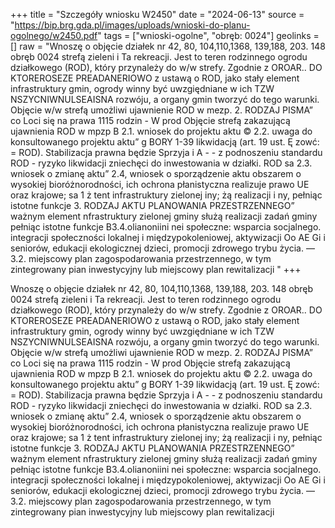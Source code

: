 +++
title = "Szczegóły wniosku W2450"
date = "2024-06-13"
source = "https://bip.brg.gda.pl/images/uploads/wnioski-do-planu-ogolnego/w2450.pdf"
tags = ["wnioski-ogolne", "obręb: 0024"]
geolinks = []
raw = "Wnoszę o objęcie działek nr 42, 80, 104,110,1368, 139,188, 203. 148 obręb 0024 strefą zieleni i Ta rekreacji. Jest to teren rodzinnego ogrodu działkowego (ROD), który przynależy do w/w strefy. Zgodnie z OROAR.. DO KTOREROSEZE PREADANERIOWO z ustawą o ROD, jako stały element infrastruktury gmin, ogrody winny być uwzgiędniane w ich TZW NSZYCNIWNULSEAISNA rozwóju, a organy gmin tworzyć do tego warunki. Objęcie w/w strefą umożliwi ujawnienie ROD w mezp. 2. RODZAJ PISMA” co Loci się na prawa 1115 rodzin - W prod Objęcie strefą zakazującą ujawnienia ROD w mpzp B 2.1. wniosek do projektu aktu © 2.2. uwaga do konsultowanego projektu aktu” g BORY 1-39 likwidacją (art. 19 ust. Ę zowć: = ROD). Stabilizacja prawna będzie Sprzyja i A - - z podnoszeniu standardu ROD - ryzyko likwidacji zniechęci do inwestowania w działki. ROD sa 2.3. wniosek o zmianę aktu” 2.4, wniosek o sporządzenie aktu obszarem o wysokiej bioróżnorodności, ich ochrona płanistyczna realizuje prawo UE oraz krajowe; sa 1 ż tent infrastruktury zielonej iny; żą realizacji i ny, pełniąc istotne funkcje 3. RODZAJ AKTU PLANOWANIA PRZESTRZENNEGO” ważnym element nfrastruktury zielonej gminy służą realizacji zadań gminy pełniąc istotne funkcje B3.4.olianoniini nei społeczne: wsparcia socjalnego. integracji społeczności lokalnej i międzypokoleniowej, aktywizacji Oo AE Gi i seniorów, edukacji ekologicznej dzieci, promocji zdrowego trybu życia. — 3.2. miejscowy plan zagospodarowania przestrzennego, w tym zintegrowany pian inwestycyjny lub miejscowy plan rewitalizacji "
+++

Wnoszę o objęcie działek nr 42, 80, 104,110,1368, 139,188, 203. 148 obręb 0024 strefą zieleni i
Ta rekreacji. Jest to teren rodzinnego ogrodu działkowego (ROD), który przynależy do w/w strefy. Zgodnie
z OROAR.. DO KTOREROSEZE PREADANERIOWO z ustawą o ROD, jako stały element infrastruktury gmin, ogrody winny być uwzgiędniane w ich
TZW NSZYCNIWNULSEAISNA rozwóju, a organy gmin tworzyć do tego warunki. Objęcie w/w strefą umożliwi ujawnienie ROD w mezp.
2. RODZAJ PISMA” co Loci się na prawa 1115 rodzin - W prod Objęcie strefą zakazującą ujawnienia ROD w mpzp
B 2.1. wniosek do projektu aktu © 2.2. uwaga do konsultowanego projektu aktu” g BORY 1-39 likwidacją (art. 19 ust. Ę zowć: = ROD). Stabilizacja prawna będzie Sprzyja
i A - - z podnoszeniu standardu ROD - ryzyko likwidacji zniechęci do inwestowania w działki. ROD sa
2.3. wniosek o zmianę aktu” 2.4, wniosek o sporządzenie aktu obszarem o wysokiej bioróżnorodności, ich ochrona płanistyczna realizuje prawo UE oraz krajowe; sa
1 ż tent infrastruktury zielonej iny; żą realizacji i ny, pełniąc istotne funkcje
3. RODZAJ AKTU PLANOWANIA PRZESTRZENNEGO” ważnym element nfrastruktury zielonej gminy służą realizacji zadań gminy pełniąc istotne funkcje
B3.4.olianoniini nei społeczne: wsparcia socjalnego. integracji społeczności lokalnej i międzypokoleniowej, aktywizacji
Oo AE Gi i seniorów, edukacji ekologicznej dzieci, promocji zdrowego trybu życia.
— 3.2. miejscowy plan zagospodarowania przestrzennego, w tym zintegrowany pian inwestycyjny lub
miejscowy plan rewitalizacji 


